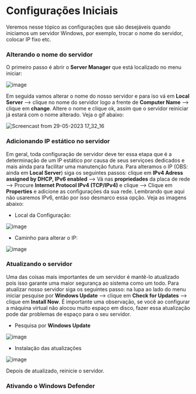 # Configurações Iniciais

Veremos nesse tópico as configurações que são desejáveis quando iniciamos um servidor Windows, por exemplo, trocar o nome do servidor, colocar IP fixo etc.


### Alterando o nome do servidor

O primeiro passo é abrir o **Server Manager** que está localizado no menu iniciar:

![image](https://github.com/wendersoon/WindowsServer/assets/104470835/944b9116-10c2-45af-96a6-97938da5b62d)

Em seguida vamos alterar o nome do nosso servidor e para iso vá em **Local Server** --> clique no nome do servidor logo a frente de **Computer Name** --> clique em **change**. Altere o nome e clique ok, assim que o servidor reiniciar já estará com o nome alterado. Veja o gif abaixo:

![Screencast from 29-05-2023 17_32_16](https://github.com/wendersoon/WindowsServer/assets/104470835/0eb3ea4e-b04a-45dd-991e-ca700a35c619)

### Adicionando IP estático no servidor

Em geral, toda configuração de servidor deve ter essa etapa que é a determinação de um IP estático por causa de seus serviçoes dedicados e mais ainda para facilitar uma manutenção futura. Para alteramos o IP (OBS: ainda em **Local Server**) siga os seguintes passos: clique em **IPv4 Adress assigned by DHCP, IPv6 enabled** --> Vá nas **propriedades** da placa de rede --> Procure **Internet Protocol IPv4 (TCP/IPv4)** e clique --> Clique em **Properties** e adicione as configurações da sua rede. Lembrando que aqui não usaremos IPv6, então por isso desmarco essa opção. Veja as imagens abaixo:

* Local da Configuração:

![image](https://github.com/wendersoon/WindowsServer/assets/104470835/1b214567-f3a0-4889-8f40-bbe8460a54a3)

* Caminho para alterar o IP:

![image](https://github.com/wendersoon/WindowsServer/assets/104470835/8635c69b-00a2-43b5-970a-7039c90f6451)

### Atualizando o servidor

Uma das coisas mais importantes de um servidor é mantê-lo atualizado pois isso garante uma maior segurança ao sistema como um todo. Para atualizar nosso servidor siga os seguintes passo: na lupa ao lado do menu iniciar pesquise por **Windows Update** --> clique em **Check for Updates** --> clique em **Install Now**. É importante uma observação, se você ao configurar a máquina virtual não alocou muito espaço em disco, fazer essa atualização pode dar problemas de espaço para o seu servidor.

* Pesquisa por **Windows Update**

![image](https://github.com/wendersoon/WindowsServer/assets/104470835/2b3dc2b3-dc3d-483d-83fb-77adb786ac04)

* Instalação das atualizações

![image](https://github.com/wendersoon/WindowsServer/assets/104470835/4fe93220-8f28-432f-abb1-1106ba9250f0)

Depois de atualizado, reinicie o servidor.

### Ativando o Windows Defender


